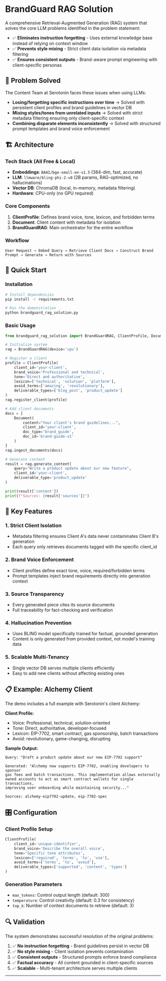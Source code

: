 # BrandGuard RAG Solution

A comprehensive Retrieval-Augmented Generation (RAG) system that solves the core LLM problems identified in the problem statement:

- ✅ **Eliminates instruction forgetting** - Uses external knowledge base instead of relying on context window
- ✅ **Prevents style mixing** - Strict client data isolation via metadata filtering  
- ✅ **Ensures consistent outputs** - Brand-aware prompt engineering with client-specific personas

## 🎯 Problem Solved

The Content Team at Serotonin faces these issues when using LLMs:
- **Losing/forgetting specific instructions over time** → Solved with persistent client profiles and brand guidelines in vector DB
- **Mixing styles/tones from unrelated inputs** → Solved with strict metadata filtering ensuring only client-specific context
- **Combining disparate elements inconsistently** → Solved with structured prompt templates and brand voice enforcement

## 🏗️ Architecture

### Tech Stack (All Free & Local)
- **Embeddings**: `BAAI/bge-small-en-v1.5` (384-dim, fast, accurate)
- **LLM**: `llmware/bling-phi-2-v0` (2B params, RAG-optimized, no hallucinations)
- **Vector DB**: ChromaDB (local, in-memory, metadata filtering)
- **Hardware**: CPU-only (no GPU required)

### Core Components

1. **ClientProfile**: Defines brand voice, tone, lexicon, and forbidden terms
2. **Document**: Client content with metadata for isolation
3. **BrandGuardRAG**: Main orchestrator for the entire workflow

### Workflow

```
User Request → Embed Query → Retrieve Client Docs → Construct Brand Prompt → Generate → Return with Sources
```

## 🚀 Quick Start

### Installation

```bash
# Install dependencies
pip install -r requirements.txt

# Run the demonstration
python brandguard_rag_solution.py
```

### Basic Usage

```python
from brandguard_rag_solution import BrandGuardRAG, ClientProfile, Document

# Initialize system
rag = BrandGuardRAG(device='cpu')

# Register a client
profile = ClientProfile(
    client_id='your-client',
    brand_voice='Professional and technical',
    tone='Direct and authoritative',
    lexicon=['technical', 'solution', 'platform'],
    avoid_terms=['amazing', 'revolutionary'],
    deliverable_types=['blog_post', 'product_update']
)
rag.register_client(profile)

# Add client documents
docs = [
    Document(
        content="Your client's brand guidelines...",
        client_id='your-client',
        doc_type='brand_guide',
        doc_id='brand-guide-v1'
    )
]
rag.ingest_documents(docs)

# Generate content
result = rag.generate_content(
    query="Write a product update about our new feature",
    client_id='your-client',
    deliverable_type='product_update'
)

print(result['content'])
print(f"Sources: {result['sources']}")
```

## 🔧 Key Features

### 1. **Strict Client Isolation**
- Metadata filtering ensures Client A's data never contaminates Client B's generation
- Each query only retrieves documents tagged with the specific client_id

### 2. **Brand Voice Enforcement**
- Client profiles define exact tone, voice, required/forbidden terms
- Prompt templates inject brand requirements directly into generation context

### 3. **Source Transparency**
- Every generated piece cites its source documents
- Full traceability for fact-checking and verification

### 4. **Hallucination Prevention**
- Uses BLING model specifically trained for factual, grounded generation
- Content is only generated from provided context, not model's training data

### 5. **Scalable Multi-Tenancy**
- Single vector DB serves multiple clients efficiently
- Easy to add new clients without affecting existing ones

## 📋 Example: Alchemy Client

The demo includes a full example with Serotonin's client Alchemy:

**Client Profile:**
- Voice: Professional, technical, solution-oriented
- Tone: Direct, authoritative, developer-focused  
- Lexicon: EIP-7702, smart contract, gas sponsorship, batch transactions
- Avoid: revolutionary, game-changing, disrupting

**Sample Output:**
```
Query: "Draft a product update about our new EIP-7702 support"

Generated: "Alchemy now supports EIP-7702, enabling developers to sponsor 
gas fees and batch transactions. This implementation allows externally 
owned accounts to act as smart contract wallets for single transactions, 
improving user onboarding while maintaining security..."

Sources: alchemy-eip7702-update, eip-7702-spec
```

## 🎛️ Configuration

### Client Profile Setup
```python
ClientProfile(
    client_id='unique-identifier',
    brand_voice='Describe the overall voice',
    tone='Specific tone attributes', 
    lexicon=['required', 'terms', 'to', 'use'],
    avoid_terms=['terms', 'to', 'avoid'],
    deliverable_types=['supported', 'content', 'types']
)
```

### Generation Parameters
- `max_tokens`: Control output length (default: 300)
- `temperature`: Control creativity (default: 0.3 for consistency)
- `top_k`: Number of context documents to retrieve (default: 3)

## 🔍 Validation

The system demonstrates successful resolution of the original problems:

1. ✅ **No instruction forgetting** - Brand guidelines persist in vector DB
2. ✅ **No style mixing** - Client isolation prevents contamination  
3. ✅ **Consistent outputs** - Structured prompts enforce brand compliance
4. ✅ **Factual accuracy** - All content grounded in client-specific sources
5. ✅ **Scalable** - Multi-tenant architecture serves multiple clients

---